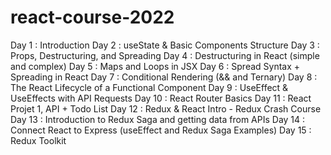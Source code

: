 # react-course-2022

Day 1 : Introduction
Day 2 : useState & Basic Components Structure
Day 3 : Props, Destructuring, and Spreading
Day 4 : Destructuring in React (simple and complex)
Day 5 : Maps and Loops in JSX
Day 6 : Spread Syntax + Spreading in React
Day 7 : Conditional Rendering (&& and Ternary)
Day 8 : The React Lifecycle of a Functional Component
Day 9 : UseEffect & UseEffects with API Requests
Day 10 : React Router Basics
Day 11 : React Projet 1, API + Todo List
Day 12 : Redux & React Intro - Redux Crash Course
Day 13 : Introduction to Redux Saga and getting data from APIs
Day 14 : Connect React to Express (useEffect and Redux Saga Examples)
Day 15 : Redux Toolkit
